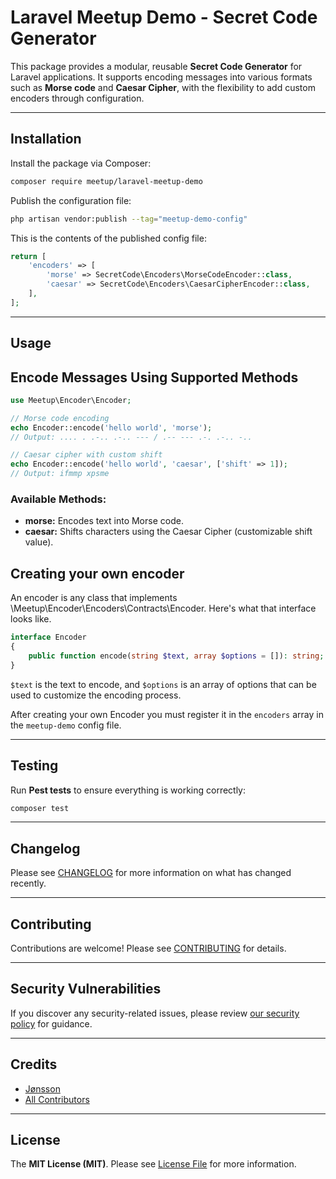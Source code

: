 # Laravel Meetup Demo - Secret Code Generator

This package provides a modular, reusable **Secret Code Generator** for Laravel applications. It supports encoding messages into various formats such as **Morse code** and **Caesar Cipher**, with the flexibility to add custom encoders through configuration.

---

## Installation

Install the package via Composer:

```bash
composer require meetup/laravel-meetup-demo
```

Publish the configuration file:

```bash
php artisan vendor:publish --tag="meetup-demo-config"
```

This is the contents of the published config file:

```php
return [
    'encoders' => [
        'morse' => SecretCode\Encoders\MorseCodeEncoder::class,
        'caesar' => SecretCode\Encoders\CaesarCipherEncoder::class,
    ],
];
```

---

## Usage

## **Encode Messages Using Supported Methods**

```php
use Meetup\Encoder\Encoder;

// Morse code encoding
echo Encoder::encode('hello world', 'morse');
// Output: .... . .-.. .-.. --- / .-- --- .-. .-.. -..

// Caesar cipher with custom shift
echo Encoder::encode('hello world', 'caesar', ['shift' => 1]);
// Output: ifmmp xpsme
```

### Available Methods:
- **morse:** Encodes text into Morse code.
- **caesar:** Shifts characters using the Caesar Cipher (customizable shift value).

## Creating your own encoder

An encoder is any class that implements \Meetup\Encoder\Encoders\Contracts\Encoder. Here's what that interface looks like.

```php
interface Encoder
{
    public function encode(string $text, array $options = []): string;
}
```

```$text``` is the text to encode, and ```$options``` is an array of options that can be used to customize the encoding process.

After creating your own Encoder you must register it in the ```encoders``` array in the ```meetup-demo``` config file.

---

## Testing

Run **Pest tests** to ensure everything is working correctly:

```bash
composer test
```

---

## Changelog

Please see [CHANGELOG](CHANGELOG.md) for more information on what has changed recently.

---

## Contributing

Contributions are welcome! Please see [CONTRIBUTING](CONTRIBUTING.md) for details.

---

## Security Vulnerabilities

If you discover any security-related issues, please review [our security policy](../../security/policy) for guidance.

---

## Credits

- [Jønsson](https://github.com/SimonJnsson)
- [All Contributors](../../contributors)

---

## License

The **MIT License (MIT)**. Please see [License File](LICENSE.md) for more information.

